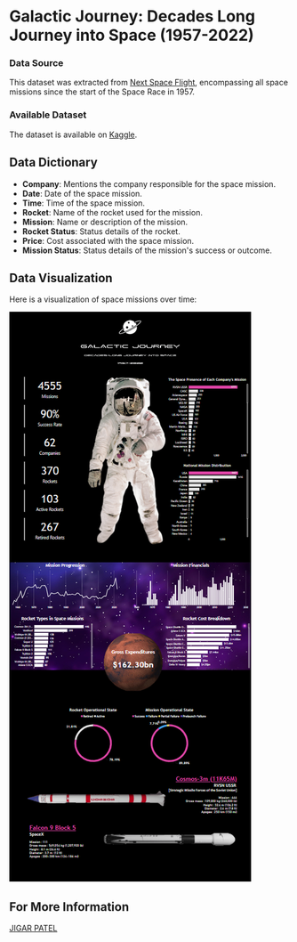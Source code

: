 # Galactic Journey: Decades Long Journey into Space (1957-2022)

### Data Source
This dataset was extracted from [Next Space Flight](https://nextspaceflight.com/launches/past/?page=1), encompassing all space missions since the start of the Space Race in 1957.

### Available Dataset
The dataset is available on [Kaggle](https://www.kaggle.com/datasets/agirlcoding/all-space-missions-from-1957).

## Data Dictionary

- **Company**: Mentions the company responsible for the space mission.
- **Date**: Date of the space mission.
- **Time**: Time of the space mission.
- **Rocket**: Name of the rocket used for the mission.
- **Mission**: Name or description of the mission.
- **Rocket Status**: Status details of the rocket.
- **Price**: Cost associated with the space mission.
- **Mission Status**: Status details of the mission's success or outcome.

## Data Visualization

Here is a visualization of space missions over time:

![Space Missions](Assets/Space_Missions_(1957-2022).png)

## For More Information
 [JIGAR PATEL](https://www.linkedin.com/in/jigar-patel-a4157821b/)



